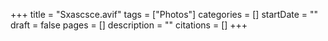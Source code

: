 +++
title = "Sxascsce.avif"
tags = ["Photos"]
categories = []
startDate = ""
draft = false
pages = []
description = ""
citations = []
+++
